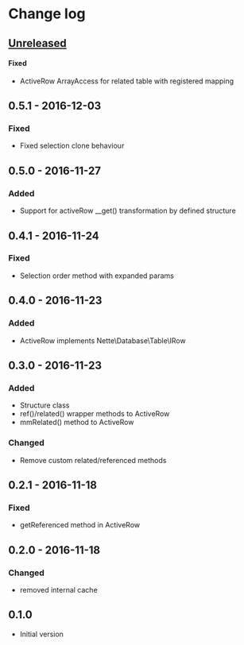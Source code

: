 # Change log

## [Unreleased][unreleased]
#### Fixed
- ActiveRow ArrayAccess for related table with registered mapping

## 0.5.1 - 2016-12-03
### Fixed
- Fixed selection clone behaviour

## 0.5.0 - 2016-11-27
### Added
- Support for activeRow __get() transformation by defined structure

## 0.4.1 - 2016-11-24
### Fixed
- Selection order method with expanded params

## 0.4.0 - 2016-11-23
### Added
- ActiveRow implements Nette\Database\Table\IRow

## 0.3.0 - 2016-11-23
### Added
- Structure class
- ref()/related() wrapper methods to ActiveRow
- mmRelated() method to ActiveRow

### Changed
- Remove custom related/referenced methods

## 0.2.1 - 2016-11-18
### Fixed
- getReferenced method in ActiveRow

## 0.2.0 - 2016-11-18
### Changed
- removed internal cache

## 0.1.0
- Initial version

[unreleased]: https://github.com/ricco24/simple-mapper/compare/0.5.1...HEAD
[0.5.1]: https://github.com/ricco24/simple-mapper/compare/0.5.0...0.5.1
[0.5.0]: https://github.com/ricco24/simple-mapper/compare/0.4.1...0.5.0
[0.4.1]: https://github.com/ricco24/simple-mapper/compare/0.4.0...0.4.1
[0.4.0]: https://github.com/ricco24/simple-mapper/compare/0.3.0...0.4.0
[0.3.0]: https://github.com/ricco24/simple-mapper/compare/0.2.1...0.3.0
[0.2.1]: https://github.com/ricco24/simple-mapper/compare/0.2.0...0.2.1
[0.2.0]: https://github.com/ricco24/simple-mapper/compare/0.1.0...0.2.0